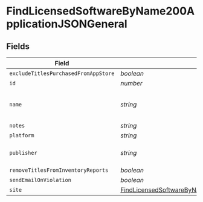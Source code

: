 # FindLicensedSoftwareByName200ApplicationJSONGeneral


## Fields

| Field                                                                                                                                         | Type                                                                                                                                          | Required                                                                                                                                      | Description                                                                                                                                   | Example                                                                                                                                       |
| --------------------------------------------------------------------------------------------------------------------------------------------- | --------------------------------------------------------------------------------------------------------------------------------------------- | --------------------------------------------------------------------------------------------------------------------------------------------- | --------------------------------------------------------------------------------------------------------------------------------------------- | --------------------------------------------------------------------------------------------------------------------------------------------- |
| `excludeTitlesPurchasedFromAppStore`                                                                                                          | *boolean*                                                                                                                                     | :heavy_minus_sign:                                                                                                                            | N/A                                                                                                                                           |                                                                                                                                               |
| `id`                                                                                                                                          | *number*                                                                                                                                      | :heavy_minus_sign:                                                                                                                            | N/A                                                                                                                                           | 1                                                                                                                                             |
| `name`                                                                                                                                        | *string*                                                                                                                                      | :heavy_check_mark:                                                                                                                            | Name of the licensed software                                                                                                                 | Adobe Creative Suite                                                                                                                          |
| `notes`                                                                                                                                       | *string*                                                                                                                                      | :heavy_minus_sign:                                                                                                                            | N/A                                                                                                                                           |                                                                                                                                               |
| `platform`                                                                                                                                    | *string*                                                                                                                                      | :heavy_minus_sign:                                                                                                                            | N/A                                                                                                                                           | Mac                                                                                                                                           |
| `publisher`                                                                                                                                   | *string*                                                                                                                                      | :heavy_minus_sign:                                                                                                                            | N/A                                                                                                                                           | Adobe Systems Incorporated                                                                                                                    |
| `removeTitlesFromInventoryReports`                                                                                                            | *boolean*                                                                                                                                     | :heavy_minus_sign:                                                                                                                            | N/A                                                                                                                                           |                                                                                                                                               |
| `sendEmailOnViolation`                                                                                                                        | *boolean*                                                                                                                                     | :heavy_minus_sign:                                                                                                                            | N/A                                                                                                                                           |                                                                                                                                               |
| `site`                                                                                                                                        | [FindLicensedSoftwareByName200ApplicationJSONGeneralSite](../../models/operations/findlicensedsoftwarebyname200applicationjsongeneralsite.md) | :heavy_minus_sign:                                                                                                                            | N/A                                                                                                                                           |                                                                                                                                               |